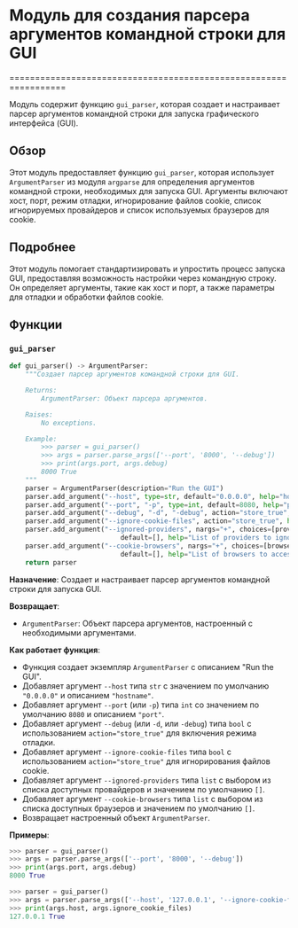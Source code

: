 # Модуль для создания парсера аргументов командной строки для GUI
=================================================================

Модуль содержит функцию `gui_parser`, которая создает и настраивает парсер аргументов командной строки для запуска графического интерфейса (GUI).

## Обзор

Этот модуль предоставляет функцию `gui_parser`, которая использует `ArgumentParser` из модуля `argparse` для определения аргументов командной строки, необходимых для запуска GUI. Аргументы включают хост, порт, режим отладки, игнорирование файлов cookie, список игнорируемых провайдеров и список используемых браузеров для cookie.

## Подробнее

Этот модуль помогает стандартизировать и упростить процесс запуска GUI, предоставляя возможность настройки через командную строку. Он определяет аргументы, такие как хост и порт, а также параметры для отладки и обработки файлов cookie.

## Функции

### `gui_parser`

```python
def gui_parser() -> ArgumentParser:
    """Создает парсер аргументов командной строки для GUI.

    Returns:
        ArgumentParser: Объект парсера аргументов.

    Raises:
        No exceptions.

    Example:
        >>> parser = gui_parser()
        >>> args = parser.parse_args(['--port', '8000', '--debug'])
        >>> print(args.port, args.debug)
        8000 True
    """
    parser = ArgumentParser(description="Run the GUI")
    parser.add_argument("--host", type=str, default="0.0.0.0", help="hostname")
    parser.add_argument("--port", "-p", type=int, default=8080, help="port")
    parser.add_argument("--debug", "-d", "-debug", action="store_true", help="debug mode")
    parser.add_argument("--ignore-cookie-files", action="store_true", help="Don't read .har and cookie files.")
    parser.add_argument("--ignored-providers", nargs="+", choices=[provider.__name__ for provider in Provider.__providers__ if provider.working],
                            default=[], help="List of providers to ignore when processing request. (incompatible with --reload and --workers)")
    parser.add_argument("--cookie-browsers", nargs="+", choices=[browser.__name__ for browser in browsers],
                            default=[], help="List of browsers to access or retrieve cookies from.")
    return parser
```

**Назначение**: Создает и настраивает парсер аргументов командной строки для запуска GUI.

**Возвращает**:
- `ArgumentParser`: Объект парсера аргументов, настроенный с необходимыми аргументами.

**Как работает функция**:
- Функция создает экземпляр `ArgumentParser` с описанием "Run the GUI".
- Добавляет аргумент `--host` типа `str` с значением по умолчанию `"0.0.0.0"` и описанием `"hostname"`.
- Добавляет аргумент `--port` (или `-p`) типа `int` со значением по умолчанию `8080` и описанием `"port"`.
- Добавляет аргумент `--debug` (или `-d`, или `-debug`) типа `bool` с использованием `action="store_true"` для включения режима отладки.
- Добавляет аргумент `--ignore-cookie-files` типа `bool` с использованием `action="store_true"` для игнорирования файлов cookie.
- Добавляет аргумент `--ignored-providers` типа `list` с выбором из списка доступных провайдеров и значением по умолчанию `[]`.
- Добавляет аргумент `--cookie-browsers` типа `list` с выбором из списка доступных браузеров и значением по умолчанию `[]`.
- Возвращает настроенный объект `ArgumentParser`.

**Примеры**:

```python
>>> parser = gui_parser()
>>> args = parser.parse_args(['--port', '8000', '--debug'])
>>> print(args.port, args.debug)
8000 True
```

```python
>>> parser = gui_parser()
>>> args = parser.parse_args(['--host', '127.0.0.1', '--ignore-cookie-files'])
>>> print(args.host, args.ignore_cookie_files)
127.0.0.1 True